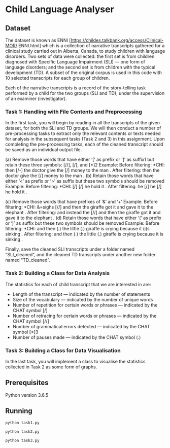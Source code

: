# Child Language Analyser

## Dataset
The dataset is known as ENNI [https://childes.talkbank.org/access/Clinical-MOR/
ENNI.html] which is a collection of narrative transcripts gathered for a clinical study carried out
in Alberta, Canada, to study children with language disorders. Two sets of data were collected:
the first set is from children diagnosed with Specific Language Impairment (SLI) — one form
of language disorders; and the second set is from children with the typical development (TD).
A subset of the original corpus is used in this code with 10 selected transcripts for each
group of children.

Each of the narrative transcripts is a record of the story-telling task performed by a child for
the two groups (SLI and TD), under the supervision of an examiner (investigator).

### Task 1: Handling with File Contents and Preprocessing
In the first task, you will begin by reading in all the transcripts of the given dataset, for both
the SLI and TD groups. We will then conduct a number of pre-processing tasks to extract
only the relevant contents or texts needed for analysis in the subsequent tasks (Task 2 and 3)
in this assignment. Upon completing the pre-processing tasks, each of the cleaned transcript
should be saved as an individual output file.

(a) Remove those words that have either ‘[’ as prefix or ‘]’ as suffix1 but retain these three
symbols: [//], [/], and [*]2
Example:
Before filtering: *CHI: then [/-] the doctor give the [/] money to the man .
After filtering: then the doctor give the [/] money to the man .
(b) Retain those words that have either ‘<’ as prefix or ‘>’ as suffix but these two symbols
should be removed
Example:
Before filtering: *CHI: <he> [/] <he> [/] he hold it .
After filtering: he [/] he [/] he hold it .

(c) Remove those words that have prefixes of ‘&’ and ‘+’
Example:
Before filtering: *CHI: &=sighs <and instead the> [//] and then the giraffe got
it and gave it to the elephant .
After filtering: and instead the [//] and then the giraffe got it and gave it to
the elephant .
(d) Retain those words that have either ‘(’ as prefix or ‘)’ as suffix but these two symbols
should be removed
Example:
Before filtering: *CHI: and then (.) the little (.) giraffe is crying because it (i)s
sinking .
After filtering: and then (.) the little (.) giraffe is crying because it is sinking .

Finally, save the cleaned SLI transcripts under a folder named “SLI_cleaned”, and the
cleaned TD transcripts under another new folder named “TD_cleaned”.

### Task 2: Building a Class for Data Analysis
The statistics for each of child transcript that we are interested in are:
- Length of the transcript — indicated by the number of statements
- Size of the vocabulary — indicated by the number of unique words
- Number of repetition for certain words or phrases — indicated by the CHAT symbol [/]
- Number of retracing for certain words or phrases — indicated by the CHAT symbol [//]
- Number of grammatical errors detected — indicated by the CHAT symbol [*]3
- Number of pauses made — indicated by the CHAT symbol (.)


### Task 3: Building a Class for Data Visualisation
In the last task, you will implement a class to visualise the statistics collected in 
Task 2 as some form of graphs.

## Prerequisites
Python version 3.6.5

## Running
```
python task1.py
 
python task2.py

python task3.py

```
